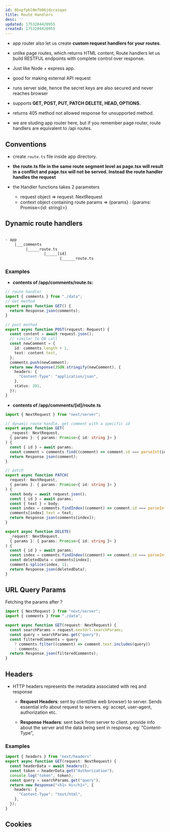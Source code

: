 ```yaml
---
id: 0bvpfpbl0mfb06jdccaiqao
title: Route Handlers
desc: ''
updated: 1753204420955
created: 1753204420955
---
```

- app router also let us create **custom request handlers for your routes**.
- unlike page routes, which returns HTML content, Route handlers let us build RESTFUL endpoints with complete control over response.
- Just like Node + express app.
- good for making external API request
- runs server side, hence the secret keys are also secured and never reaches browser
- supports **GET, POST, PUT, PATCH DELETE, HEAD, OPTIONS.**
- returns 405 method not allowed response for unsupported method.

- we are studing app router here, but if you remember page router, route handlers are equivalent to /api routes.

## Conventions
- create  `route.ts` file inside app directory.
- **the route.ts file in the same route segment level as page.tsx will result in a conflict and page.tsx will not be served. Instead the route handler handles the request**

- the Handler functions takes 2 parameters
    - request object => request: NextRequest 
    - context object containing route params => {params} : {params: Promise<{id: string}>}


## Dynamic route handlers

```graphql

- app
    |___comments
         |_____route.ts
                 |_____[id]
                        |______route.ts
```

### Examples
- **contents of /app/comments/route.ts:**

```ts
// route handler
import { comments } from "./data";
// Get method
export async function GET() {
  return Response.json(comments);
}

// post method
export async function POST(request: Request) {
  const content = await request.json();
  // similar to DB call
  const newComment = {
    id: comments.length + 1,
    text: content.text,
  };
  comments.push(newComment);
  return new Response(JSON.stringify(newComment), {
    headers: {
      "Content-Type": "application/json",
    },
    status: 201,
  });
}
```

- **contents of /app/comments/[id]/route.ts**

```ts
import { NextRequest } from "next/server";

// dynamic route handle, get comment with a specific id
export async function GET(
  _request: NextRequest,
  { params }: { params: Promise<{ id: string }> }
) {
  const { id } = await params;
  const comment = comments.find((comment) => comment.id === parseInt(id));
  return Response.json(comment);
}

// patch
export async function PATCH(
  request: NextRequest,
  { params }: { params: Promise<{ id: string }> }
) {
  const body = await request.json();
  const { id } = await params;
  const { text } = body;
  const index = comments.findIndex((comment) => comment.id === parseInt(id));
  comments[index].text = text;
  return Response.json(comments[index]);
}

export async function DELETE(
  _request: NextRequest,
  { params }: { params: Promise<{ id: string }> }
) {
  const { id } = await params;
  const index = comments.findIndex((comment) => comment.id === parseInt(id));
  const deletedData = comments[index];
  comments.splice(index, 1);
  return Response.json(deletedData);
}
```

## URL Query Params

Fetching the params after ?

```ts
import { NextRequest } from "next/server";
import { comments } from "./data";

export async function GET(request: NextRequest) {
  const searchParams = request.nextUrl.searchParams;
  const query = searchParams.get("query");
  const filteredComments = query
    ? comments.filter((comment) => comment.text.includes(query))
    : comments;
  return Response.json(filteredComments);
}
```

## Headers
- HTTP headers represents the metadata associated with req and response
  - **Request Headers**: sent by client(like web browser) to server. Sends essential info about request to servers. eg: accept, user-agent, authorization etc.

  - **Response Headers**: sent back from server to client. 
      provide info about the server and the data being sent in response.
      eg: "Content-Type",

### Examples

```ts
import { headers } from "next/headers"
export async function GET(request: NextRequest) {
  const headerData = await headers();
  const token = headerData.get("Authorization");
  console.log("token", token);
  const query = searchParams.get("query");
  return new Response("<h1> Hi</h1>", {
    headers: {
      "Content-Type": "text/html",
    },
  });
}
```

## Cookies
